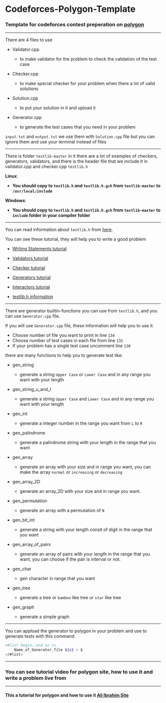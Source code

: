 # Codeforces-Polygon-Template

### Template for codeforces contest preperation on [polygon](https://www.google.com/url?sa=t&rct=j&q=&esrc=s&source=web&cd=&cad=rja&uact=8&ved=2ahUKEwiU3cXDq6b2AhWQ-6QKHY7YAX0QFnoECAoQAQ&url=https%3A%2F%2Fpolygon.codeforces.com%2F&usg=AOvVaw3i2v31m8II47sBuBT85c8t)

---

There are 4 files to use

- Validator.cpp
  - to make validator for the problem to check the validation of the test case

- Checker.cpp
  - to make special checker for your problem when there a lot of valid solutions

- Solution.cpp
  - to put your solution in it and upload it

- Generator.cpp
  - to generate the test cases that you need in your problem

`input.txt` and `output.txt` we use them with `Solution.cpp` file but you can ignore them and use your terminal instead of files

---

There is folder `testlib-master` in it there are a lot of examples of checkers, generators, validators, and there is the header file that we include it in validator.cpp and checker.cpp `testlib.h`

**Linux**:

- **You should copy to `testlib.h` and `testlib.h.gch` from `testlib-master` to `/usr/local/include`**

**Windows**:

- **You should copy to `testlib.h` and `testlib.h.gch` from `testlib-master` to `include` folder in your compiler folder**

---

You can read information about `testlib.h` from [here](https://github.com/7oSkaaa/Codeforces-Polygon-Template/blob/main/testlib-master/README.md).

You can see these tutorial, they will help you to write a good problem

- [Writing Statements tutorial](https://polygon.codeforces.com/docs/statements-tex-manual?ccid=f5bddf71bb1644157d570cc2043d9df7&session=68e51869dd74479dbd85d7d89b67012852f5a418)

- [Validators tutorial](https://codeforces.com/blog/entry/18426)

- [Checker tutorial](https://codeforces.com/blog/entry/18431)

- [Generators tutorial](https://codeforces.com/blog/entry/18291)

- [Interactors tutorial](https://codeforces.com/blog/entry/18455)

- [testlib.h information](https://codeforces.com/blog/entry/18289)

---

There are generator builtin-functions you can use from `testlib.h`, and you can use `Generator.cpp` file.

If you will use `Generator.cpp` file, these information will help you to use it.

- Choose number of file you want to print in line `134`
- Choose number of test cases in each file from line `131`
- If your problem has a single test case uncomment line `130`

there are many functions to help you to generate test like:

- gen_string
  - generate a string `Upper Case` or `Lower Case` and in any range you want with your length

- gen_string_u_and_l
  - generate a string `Upper Case` and `Lower Case` and in any range you want with your length
  
- gen_int
  - generate a integer number in the range you want from `L` to `R`

- gen_palindrome
  - generate a palindrome string with your length in the range that you want

- gen_array
  - generate an array with your size and in range you want, you can make the array `normal` or `increasing` or `decreasing`

- gen_array_2D
  - generate an array_2D with your size and in range you want.

- gen_permutation
  - generate an array with a permutation of `N`

- gen_bit_int
  - generate a string with your length consit of digit in the range that you want

- gen_array_of_pairs
  - generate an array of pairs with your length in the range that you want, you can choose if the pair is interval or not.

- gen_char
  - gen character in range that you want

- gen_tree
  - generate a tree or `bamboo` like tree or `star` like tree

- gen_graph
  - generate a simple graph

---

You can appload the generator to polygon in your problem and use to generate tests with this command.

```bash
<#list begin..end as s>
	Name_of_Generator_file ${s} > $
</#list>
```
---

### You can see tutorial video for polygon site, how to use it and write a problem live from [](https://drive.google.com/file/d/198dWogj2xSGWZxVMNtCRMqVnawgVRXLX/view?usp=sharing)

---

#### This a tutorial for polygon and how to use it [Ali Ibrahim Site](https://ali-ibrahim137.github.io/competitive/programming/2020/09/27/polygon-codeforces.html)
